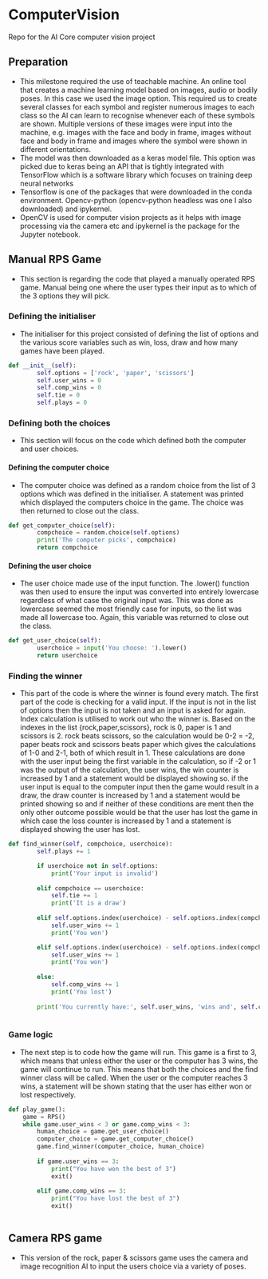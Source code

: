 # ComputerVision
 Repo for the AI Core computer vision project

## Preparation

- This milestone required the use of teachable machine. An online tool that creates a machine learning model based on images, audio or bodily poses. In this case we used the image option. This required us to create several classes for each symbol and register numerous images to each class so the AI can learn to recognise whenever each of these symbols are shown. Multiple versions of these images were input into the machine, e.g. images with the face and body in frame, images without face and body in frame and images where the symbol were shown in different orientations.
- The model was then downloaded as a keras model file. This option was picked due to keras being an API that is tightly integrated with TensorFlow which is a software library which focuses on training deep neural networks
- Tensorflow is one of the packages that were downloaded in the conda environment. Opencv-python (opencv-python headless was one I also downloaded) and ipykernel.
- OpenCV is used for computer vision projects as it helps with image processing via the camera etc and ipykernel is the package for the Jupyter notebook.

## Manual RPS Game

- This section is regarding the code that played a manually operated RPS game. Manual being one where the user types their input as to which of the 3 options they will pick.

### Defining the initialiser

- The initialiser for this project consisted of defining the list of options and the various score variables such as win, loss, draw and how many games have been played.

```python
def __init__(self):
        self.options = ['rock', 'paper', 'scissors']
        self.user_wins = 0
        self.comp_wins = 0
        self.tie = 0
        self.plays = 0
```

### Defining both the choices

- This section will focus on the code which defined both the computer and user choices.

#### Defining the computer choice

- The computer choice was defined as a random choice from the list of 3 options which was defined in the initialiser. A statement was printed which displayed the computers choice in the game. The choice was then returned to close out the class.

```python
def get_computer_choice(self):
        compchoice = random.choice(self.options)
        print('The computer picks', compchoice)
        return compchoice
```

#### Defining the user choice

- The user choice made use of the input function. The .lower() function was then used to ensure the input was converted into entirely lowercase regardless of what case the original input was. This was done as lowercase seemed the most friendly case for inputs, so the list was made all lowercase too. Again, this variable was returned to close out the class.

```python
def get_user_choice(self):
        userchoice = input('You choose: ').lower()
        return userchoice
```    

### Finding the winner

- This part of the code is where the winner is found every match. The first part of the code is checking for a valid input. If the input is not in the list of options then the input is not taken and an input is asked for again. Index calculation is utilised to work out who the winner is. Based on the indexes in the list {rock,paper,scissors}, rock is 0, paper is 1 and scissors is 2. rock beats scissors, so the calculation would be 0-2 = -2, paper beats rock and scissors beats paper which gives the calculations of 1-0 and 2-1, both of which result in 1. These calculations are done with the user input being the first variable in the calculation, so if -2 or 1 was the output of the calculation, the user wins, the win counter is increased by 1 and a statement would be displayed showing so. if the user input is equal to the computer input then the game would result in a draw, the draw counter is increased by 1 and a statement would be printed showing so and if neither of these conditions are ment then the only other outcome possible would be that the user has lost the game in which case the loss counter is increased by 1 and a statement is displayed showing the user has lost. 

```python
def find_winner(self, compchoice, userchoice): 
        self.plays += 1

        if userchoice not in self.options:
            print('Your input is invalid')
        
        elif compchoice == userchoice:
            self.tie += 1
            print('It is a draw')
        
        elif self.options.index(userchoice) - self.options.index(compchoice) == -2:
            self.user_wins += 1
            print('You won')

        elif self.options.index(userchoice) - self.options.index(compchoice) == 1:
            self.user_wins += 1
            print('You won')
            
        else:
            self.comp_wins += 1
            print('You lost')
        
        print('You currently have:', self.user_wins, 'wins and', self.comp_wins, 'losses and', self.tie, 'draws')
        
```

### Game logic

- The next step is to code how the game will run. This game is a first to 3, which means that unless either the user or the computer has 3 wins, the game will continue to run. This means that both the choices and the find winner class will be called. When the user or the computer reaches 3 wins, a statement will be shown stating that the user has either won or lost respectively.

```python
def play_game():
    game = RPS()
    while game.user_wins < 3 or game.comp_wins < 3:
        human_choice = game.get_user_choice()
        computer_choice = game.get_computer_choice()
        game.find_winner(computer_choice, human_choice)
   
        if game.user_wins == 3:
            print("You have won the best of 3")
            exit() 
            
        elif game.comp_wins == 3:
            print("You have lost the best of 3")
            exit() 
            
```
## Camera RPS game

- This version of the rock, paper & scissors game uses the camera and image recognition AI to input the users choice via a variety of poses. 
